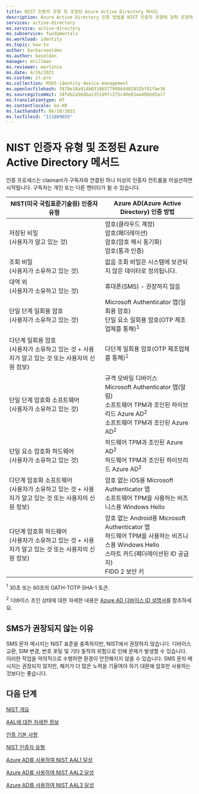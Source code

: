 ```yaml
---
title: NIST 인증자 유형 및 조정된 Azure Active Directory 메서드
description: Azure Active Directory 인증 방법을 NIST 인증자 유형에 맞춰 조정하는 방법에 대한 설명입니다.
services: active-directory
ms.service: active-directory
ms.subservice: fundamentals
ms.workload: identity
ms.topic: how-to
author: barbaraselden
ms.author: baselden
manager: mtillman
ms.reviewer: martinco
ms.date: 4/26/2021
ms.custom: it-pro
ms.collection: M365-identity-device-management
ms.openlocfilehash: f878e18a914b0319657790864d02832bf91fbe36
ms.sourcegitcommit: 34feb2a5bdba1351d9fc375c46e62aa40bbd5a1f
ms.translationtype: HT
ms.contentlocale: ko-KR
ms.lasthandoff: 06/10/2021
ms.locfileid: "111889655"
---
```

# <a name="nist-authenticator-types-and-aligned-azure-active-directory-methods"></a>NIST 인증자 유형 및 조정된 Azure Active Directory 메서드

인증 프로세스는 claimant가 구독자와 연결된 하나 이상의 인증자 컨트롤을 어설션하면 시작됩니다. 구독자는 개인 또는 다른 엔터티가 될 수 있습니다.

| NIST(미국 국립표준기술원) 인증자 유형| Azure AD(Azure Active Directory) 인증 방법 |
| - | - |
|  저장된 비밀 <br> (사용자가 알고 있는 것)|  암호(클라우드 계정)  <br>암호(페더레이션)<br> 암호(암호 해시 동기화)<br>암호(통과 인증) |
|조회 비밀 <br> (사용자가 소유하고 있는 것)| 없음 조회 비밀은 시스템에 보관되지 않은 데이터로 정의됩니다. |
|대역 외 <br>(사용자가 소유하고 있는 것)| 휴대폰(SMS) - 권장하지 않음 |
| 단일 단계 일회용 암호 <br>(사용자가 소유하고 있는 것)| Microsoft Authenticator 앱(일회용 암호)  <br>단일 요소 일회용 암호(OTP 제조업체를 통해)<sup data-htmlnode="">1</sup> | 
| 다단계 일회용 암호<br>(사용자가 소유하고 있는 것 + 사용자가 알고 있는 것 또는 사용자의 신원 정보)| 다단계 일회용 암호(OTP 제조업체를 통해)<sup data-htmlnode="">1</sup>| 
|단일 단계 암호화 소프트웨어<br>(사용자가 소유하고 있는 것)|규격 모바일 디바이스 <br> Microsoft Authenticator 앱(알림) <br> 소프트웨어 TPM과 조인된 하이브리드 Azure AD<sup data-htmlnode="">2</sup><br> 소프트웨어 TPM과 조인된 Azure AD<sup data-htmlnode="">2</sup> |
| 단일 요소 암호화 하드웨어 <br>(사용자가 소유하고 있는 것) | 하드웨어 TPM과 조인된 Azure AD<sup data-htmlnode="">2</sup> <br> 하드웨어 TPM과 조인된 하이브리드 Azure AD<sup data-htmlnode="">2</sup>|
|다단계 암호화 소프트웨어<br>(사용자가 소유하고 있는 것 + 사용자가 알고 있는 것 또는 사용자의 신원 정보) | 암호 없는 iOS용 Microsoft Authenticator 앱<br> 소프트웨어 TPM을 사용하는 비즈니스용 Windows Hello |
|다단계 암호화 하드웨어 <br>(사용자가 소유하고 있는 것 + 사용자가 알고 있는 것 또는 사용자의 신원 정보) |암호 없는 Android용 Microsoft Authenticator 앱<br> 하드웨어 TPM을 사용하는 비즈니스용 Windows Hello<br> 스마트 카드(페더레이션된 ID 공급자) <br> FIDO 2 보안 키 |


<sup data-htmlnode="">1</sup> 30초 또는 60초의 OATH-TOTP SHA-1 토큰.

<sup data-htmlnode="">2</sup> 디바이스 조인 상태에 대한 자세한 내용은 [Azure AD 디바이스 ID 설명서](../devices/index.yml)를 참조하세요. 

## <a name="why-sms-isnt-recommended"></a>SMS가 권장되지 않는 이유 

SMS 문자 메시지는 NIST 표준을 충족하지만, NIST에서 권장하지 않습니다. 디바이스 교환, SIM 변경, 번호 포팅 및 기타 동작의 위험으로 인해 문제가 발생할 수 있습니다. 이러한 작업을 악의적으로 수행하면 환경이 안전해지지 않을 수 있습니다. SMS 문자 메시지는 권장되지 않지만, 해커가 더 많은 노력을 기울여야 하기 대문에 암호만 사용하는 것보다는 좋습니다. 

## <a name="next-steps"></a>다음 단계 

[NIST 개요](nist-overview.md)

[AAL에 대한 자세한 정보](nist-about-authenticator-assurance-levels.md)

[인증 기본 사항](nist-authentication-basics.md)

[NIST 인증자 유형](nist-authenticator-types.md)

[Azure AD를 사용하여 NIST AAL1 달성](nist-authenticator-assurance-level-1.md)

[Azure AD를 사용하여 NIST AAL2 달성](nist-authenticator-assurance-level-2.md)

[Azure AD를 사용하여 NIST AAL3 달성](nist-authenticator-assurance-level-3.md)